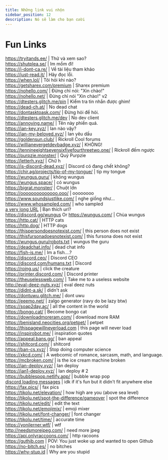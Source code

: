 ```yaml
---
title: Những link vui nhộn
sidebar_position: 12
description: Nó sẽ làm cho bạn cười
---
```


# Fun Links

https://tryitands.ee/ | Thử và xem sao?   <br/>
https://shutplea.se/ | Im mồm đi!   <br/>
https://i-dont-ca.re/ | Về tài liệu tham khảo   <br/>
https://just-read.it/ | Hãy đọc lỗi.  <br/>
https://when.lol/ | Tôi hỏi khi nào?   <br/>
https://getsharex.com/premium | Sharex premium   <br/>
https://nohello.com/ | Đừng chỉ nói: "Xin chào!"   <br/>
https://nohello.net/ | Đừng chỉ nói "Xin chào!" v2 <br/>
https://dtesters.glitch.me/pin | Kiểm tra tin nhắn được ghim!   <br/>
https://dead-ch.at/ | No dead chat   <br/>
https://dontasktoask.com/ | Đừng hỏi để hỏi.   <br/>
https://dtesters.glitch.me/dev | No dev client   <br/> 
https://annoying.name/ | Tên này phiền quá.   <br/>
https://ian-key.xyz/ | Ian nào vậy?   <br/>
https://ian-my-beloved.xyz/ | Ian yêu dấu   <br/>
https://goldensun.club/ | Rickroll Cool forums   <br/>
https://willianevergetdevbadge.xyz/ | KHÔNG!   <br/>
https://tennineeightsevensixfivefourthreetwo.one/ | Rickroll đếm ngược   <br/>
https://purpzie.monster/ | Quỷ Purpzie   <br/>
https://letterh.xyz/ | Chữ h   <br/>
https://is-discord-dead.xyz/ | Discord có đang chết không?   <br/>
https://chir.ag/projects/tip-of-my-tongue/ | tip my tongue   <br/>
https://wungus.guru/ | không wungus   <br/>
https://wungus.space/ | có wungus   <br/>
https://bigrat.monster/ | Chuột lớn   <br/>
https://oooooooooooooo.ooo/ | oooooooo   <br/>
https://www.soundsjustlike.com/ | nghe giống như...   <br/>
https://www.whosampled.com/ | who sampled   <br/> 
[a very long URL](https://cdn.discordapp.com/attachments/238376364967723008/522109766848217088/unknown.png?comment=According_to_all_known_laws_of_aviation_there_is_no_way_a_bee_should_be_able_to_fly_Its_wings_are_too_small_to_get_its_fat_little_body_off_the_ground_The_bee_of_course_flies_anyway_because_bees_dont_care_what_humans_think_is_impossible_Yellow_black_Yellow_black_Yellow_black_Yellow_black_Ooh_black_and_yellow_Lets_shake_it_up_a_little_Barry_Breakfast_is_ready_Ooming_Hang_on_a_second_Hello__Barry__Adam__Oan_you_believe_this_is_happening__I_cant_Ill_pick_you_up_Looking_sharp_Use_the_stairs_Your_father_paid_good_money_for_those_Sorry_Im_excited_Heres_the_graduate_Were_very_proud_of_you_son_A_perfect_report_card_all_Bs_Very_proud_Ma_I_got_a_thing_going_here__You_got_lint_on_your_fuzz__Ow_Thats_me__Wave_to_us_Well_be_in_row_118000__Bye_Barry_I_told_you_stop_flying_in_the_house__Hey_Adam__Hey_Barry__Is_that_fuzz_gel__A_little_Special_day_graduation_Never_thought_Id_make_it_Three_days_grade_school_three_days_high_school_Those_were_awkward_Three_days_college_Im_glad_I_took_a_day_and_hitchhiked_around_the_hive_You_did_come_back_different__Hi_Barry__Artie_growing_a_mustache_Looks_good__Hear_about_Frankie__Yeah__You_going_to_the_funeral__No_Im_not_going_Everybody_knows_sting_someone_you_die_Dont_waste_it_on_a_squirrel_Such_a_hothead_I_guess_he_could_have_just_gotten_out_of_the_way_I_love_this_incorporating_an_amusement_park_into_our_day_Thats_why_we_dont_need_vacations_Boy_quite_a_bit_of_pomp_under_the_circumstances__Well_Adam_today_we_are_men__We_are__Beemen__Amen_Hallelujah_Students_faculty_distinguished_bees_please_welcome_Dean_Buzzwell_Welcome_New_Hive_Oity_graduating_class_of_9:15_That_concludes_our_ceremonies_And_begins_your_career_at_Honex) | Bạn thích url?  <br/>
https://discord.gg/wungus Or https://wungus.com/ | Chùa wungus   <br/>
https://http.cat/ | HTTP cats   <br/>
https://http.dog/ |  HTTP dogs <br/>
https://thispersondoesnotexist.com/ | this person does not exist   <br/>
https://thisfursonadoesnotexist.com/ | this fursona does not exist  <br/>
https://wungus.guru/robots.txt | wungus the guru   <br/>
https://deadchat.info/ | dead chat info  <br/>
https://fish-is.me/ | Im a fish....?  <br/> 
https://discord.ceo/ | Discord CEO  <br/>
https://discord.com/humans.txt | Discord  <br/>
https://roing.us/ | click the creature  <br/>
https://printer.discord.com/ | Discord printer  <br/>
https://theuselessweb.com/ | Take me to a useless website  <br/>
http://eval-deez-nuts.xyz/ | eval deez nuts  <br/>
https://didnt-a.sk/ | didn't ask  <br/>
https://dontuwu.glitch.me/ | dont uwu  <br/>
https://eeemo.net/ | zalgo generator (ravy do be lazy btw)   <br/>
https://soap2day.ac/ | all the content in the world  <br/>
https://bongo.cat/ | Become bongo cat  <br/>
https://downloadmoreram.com/ | download more RAM  <br/>
https://benisland.neocities.org/petpet/ | petpet  <br/>
https://thispagewillneverload.com | this page will never load  <br/>
https://inspirobot.me/ | inspiration quotes <br/>
https://appeal.bans.gg/ | ban appeal <br/>
https://shitcord.com/ | shitcord <br/>
https://ban-cs.xyz/ | Stop doing computer science  <br/>
https://xkcd.com/ | A webcomic of romance, sarcasm, math, and language.  <br/>
https://mcbroken.com/ | is the ice cream machine broken  <br/>
https://ian-deploy.xyz/ | Ian deploy  <br/>
https://ian1-deploy.xyz/ | Ian deploy # 2  <br/>
https://bubblespop.netlify.app/ | bubble wrap pop  <br/>
[discord loading messages](https://gist.github.com/advaith1/540543d6a2b7fd66abdb0eb02c002f88) | idk if it's fun but it didn't fit anywhere else  <br/>
https://fax.pics/ | fax pics  <br/>
https://tikolu.net/elevation/ | how high are you (above sea level)  <br/>
https://tikolu.net/spot-the-difference/gameover | spot the difference <br/>
https://tikolu.net/edit/ | edit the text  <br/>
https://tikolu.net/emojimix/ | emoji mixer  <br/>
https://tikolu.net/font-changer/ | font changer  <br/>
https://tikolu.net/time/ | accurate time  <br/>
https://yonilerner.wtf/ | wtf  <br/>
http://needsmorejpeg.com/ |  need more jpeg  <br/>
https://api.onlyraccoons.com/ | http racoons  <br/>
https://guthib.com | POV: You just woke up and wanted to open Github  <br/>
https://no-bitch.es/ | no bitches  <br/>
https://why-stup.id | Why are you stupid
